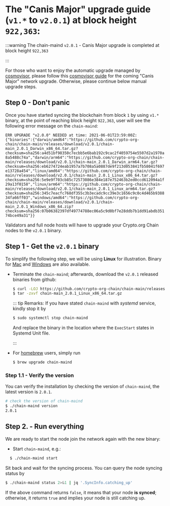 # The "Canis Major" upgrade guide (`v1.*` to `v2.0.1`) at block height `922,363`: 

:::warning
The chain-maind `v2.0.1` - Canis Major upgrade is completed at block height `922,363`

:::

For those who want to enjoy the automatic upgrade managed by [cosmovisor](https://docs.cosmos.network/master/run-node/cosmovisor.html), please follow this [cosmovisor guide](./cosmovisor.md) for the coming "Canis Major" network upgrade. Otherwise, please continue below manual upgrade steps.

## Step 0 - Don't panic 
Once you have started syncing the blockchain from block `1` by using `v1.*` binary, at the point of reaching block height `922,363`, user will see the following error message on the `chain-maind`: 

`ERR UPGRADE "v2.0.0" NEEDED at time: 2021-06-01T23:59:00Z: {"binaries":{"darwin/amd64":"https://github.com/crypto-org-chain/chain-main/releases/download/v2.0.1/chain-main_2.0.1_Darwin_x86_64.tar.gz?checksum=sha256:a4d51bf98350c7ecbb5e6bab192c9cac2f4059754e5507d2a1970a8a5488c74a","darwin/arm64":"https://github.com/crypto-org-chain/chain-main/releases/download/v2.0.1/chain-main_2.0.1_Darwin_arm64.tar.gz?checksum=sha256:eb6274724eab1957a7b708a5a0887de9f213d053841fb58041f697e13728a454","linux/amd64":"https://github.com/crypto-org-chain/chain-main/releases/download/v2.0.1/chain-main_2.0.1_Linux_x86_64.tar.gz?checksum=sha256:5e9e9f703cb85c72573086e384e187e752463b2ed0ccd612094a1f29a13f0158","linux/arm64":"https://github.com/crypto-org-chain/chain-main/releases/download/v2.0.1/chain-main_2.0.1_Linux_arm64.tar.gz?checksum=sha256:345c7eacfc768df355c3b3ecadc9cc39e3c1656c9c0c4d465b938834fa66ff03","windows/amd64":"https://github.com/crypto-org-chain/chain-main/releases/download/v2.0.1/chain-main_2.0.1_Windows_x86_64.zip?checksum=sha256:07b06382397df49774788ec06a5c9d0bf7e28ddb7b1dd91abdb35174bce49a31"}}`

Validators and full node hosts will have to upgrade your Crypto.org Chain nodes to the `v2.0.1` binary.

## Step 1 - Get the `v2.0.1` binary

To simplify the following step, we will be using **Linux** for illustration. Binary for
[Mac](https://github.com/crypto-org-chain/chain-main/releases/download/v2.0.1/chain-main_2.0.1_Darwin_x86_64.tar.gz) and [Windows](https://github.com/crypto-org-chain/chain-main/releases/download/v2.0.1/chain-main_2.0.1_Windows_x86_64.zip) are also available. 

- Terminate the `chain-maind`; afterwards, download the `v2.0.1` released binaries from github:

  ```bash
  $ curl -LOJ https://github.com/crypto-org-chain/chain-main/releases/download/v2.0.1/chain-main_2.0.1_Linux_x86_64.tar.gz
  $ tar -zxvf chain-main_2.0.1_Linux_x86_64.tar.gz
  ```


    ::: tip Remarks: 
    If you have stated `chain-maind` with *systemd* service, kindly stop it by 

    ```bash 
    $ sudo systemctl stop chain-maind
    ```
    And replace the binary in the location where the `ExecStart` states in Systemd Unit file.
    
    :::



- For [homebrew](https://github.com/crypto-org-chain/homebrew-chain-maind#chain-maind-homebrew-tap) users, simply run 

    ```bash 
    $ brew upgrade chain-maind
    ```
### Step 1.1 -  Verify the version

You can verify the installation by checking the version of `chain-maind`, the latest version is `2.0.1`.

  ```bash 
  # check the version of chain-maind
  $ ./chain-maind version
  2.0.1
  ```

## Step 2. - Run everything

We are ready to start the node join the network again with the new binary:

- Start `chain-maind`, e.g.:

```bash
  $ ./chain-maind start
```

Sit back and wait for the syncing process. You can query the node syncing status by
  ```bash
  $ ./chain-maind status 2>&1 | jq '.SyncInfo.catching_up'
  ```
If the above command returns `false`, it means that your node **is synced**; otherwise, it returns `true` and implies your node is still catching up.



